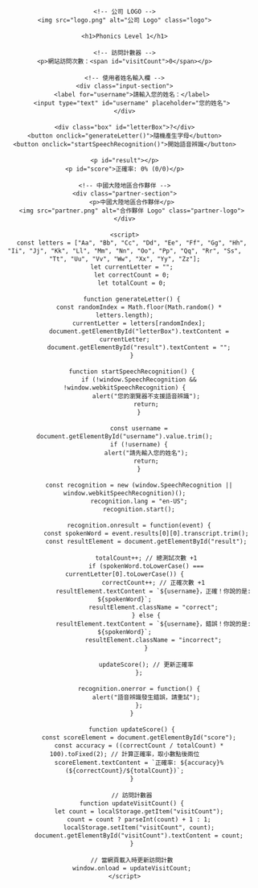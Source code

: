 <!DOCTYPE html>
<html lang="zh">
<head>
    <meta charset="UTF-8">
    <meta name="viewport" content="width=device-width, initial-scale=1.0">
    <title>Phonics Level 1</title>
    <style>
        body { 
            font-family: Arial, sans-serif; 
            text-align: center; 
            margin-top: 50px; 
            position: relative;
        }
        .logo {
            width: 150px;
            margin-bottom: 10px;
        }
        .box { 
            font-size: 40px; 
            font-weight: bold; 
            border: 2px solid #000; 
            width: 100px; 
            height: 100px; 
            margin: 20px auto; 
            display: flex; 
            align-items: center; 
            justify-content: center; 
        }
        .correct { color: green; }
        .incorrect { color: red; }
        .input-section { margin-bottom: 20px; }
        .partner-section {
            position: fixed;
            right: 20px;
            top: 50px;
            text-align: center;
        }
        .partner-logo {
            width: 100px;
            margin-top: 10px;
        }
    </style>
</head>
<body>

    <!-- 公司 LOGO -->
    <img src="logo.png" alt="公司 Logo" class="logo">

    <h1>Phonics Level 1</h1>

    <!-- 訪問計數器 -->
    <p>網站訪問次數：<span id="visitCount">0</span></p>

    <!-- 使用者姓名輸入欄 -->
    <div class="input-section">
        <label for="username">請輸入您的姓名：</label>
        <input type="text" id="username" placeholder="您的姓名">
    </div>

    <div class="box" id="letterBox">?</div>
    <button onclick="generateLetter()">隨機產生字母</button>
    <button onclick="startSpeechRecognition()">開始語音辨識</button>
    
    <p id="result"></p>
    <p id="score">正確率: 0% (0/0)</p>

    <!-- 中國大陸地區合作夥伴 -->
    <div class="partner-section">
        <p>中國大陸地區合作夥伴</p>
        <img src="partner.png" alt="合作夥伴 Logo" class="partner-logo">
    </div>

    <script>
        const letters = ["Aa", "Bb", "Cc", "Dd", "Ee", "Ff", "Gg", "Hh", "Ii", "Jj", "Kk", "Ll", "Mm", "Nn", "Oo", "Pp", "Qq", "Rr", "Ss", "Tt", "Uu", "Vv", "Ww", "Xx", "Yy", "Zz"];
        let currentLetter = "";
        let correctCount = 0;
        let totalCount = 0;

        function generateLetter() {
            const randomIndex = Math.floor(Math.random() * letters.length);
            currentLetter = letters[randomIndex];
            document.getElementById("letterBox").textContent = currentLetter;
            document.getElementById("result").textContent = "";
        }

        function startSpeechRecognition() {
            if (!window.SpeechRecognition && !window.webkitSpeechRecognition) {
                alert("您的瀏覽器不支援語音辨識");
                return;
            }

            const username = document.getElementById("username").value.trim();
            if (!username) {
                alert("請先輸入您的姓名");
                return;
            }

            const recognition = new (window.SpeechRecognition || window.webkitSpeechRecognition)();
            recognition.lang = "en-US";
            recognition.start();

            recognition.onresult = function(event) {
                const spokenWord = event.results[0][0].transcript.trim();
                const resultElement = document.getElementById("result");

                totalCount++; // 總測試次數 +1
                if (spokenWord.toLowerCase() === currentLetter[0].toLowerCase()) {
                    correctCount++; // 正確次數 +1
                    resultElement.textContent = `${username}，正確！你說的是: ${spokenWord}`;
                    resultElement.className = "correct";
                } else {
                    resultElement.textContent = `${username}，錯誤！你說的是: ${spokenWord}`;
                    resultElement.className = "incorrect";
                }

                updateScore(); // 更新正確率
            };

            recognition.onerror = function() {
                alert("語音辨識發生錯誤，請重試");
            };
        }

        function updateScore() {
            const scoreElement = document.getElementById("score");
            const accuracy = ((correctCount / totalCount) * 100).toFixed(2); // 計算正確率，取小數點後兩位
            scoreElement.textContent = `正確率: ${accuracy}% (${correctCount}/${totalCount})`;
        }

        // 訪問計數器
        function updateVisitCount() {
            let count = localStorage.getItem("visitCount");
            count = count ? parseInt(count) + 1 : 1;
            localStorage.setItem("visitCount", count);
            document.getElementById("visitCount").textContent = count;
        }

        // 當網頁載入時更新訪問計數
        window.onload = updateVisitCount;
    </script>

</body>
</html>
